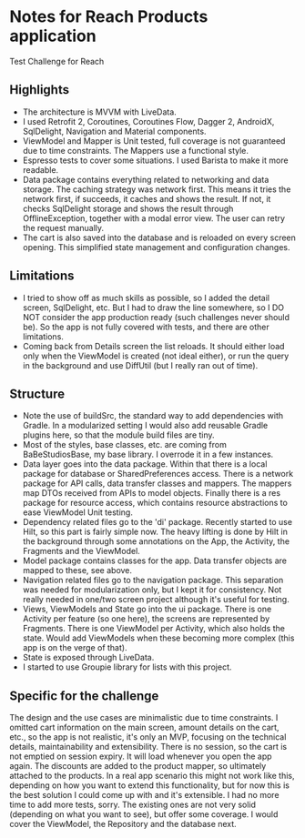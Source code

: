 # Notes for Reach Products application
Test Challenge for Reach

## Highlights

* The architecture is MVVM with LiveData.
* I used Retrofit 2, Coroutines, Coroutines Flow, Dagger 2, AndroidX, SqlDelight, Navigation and 
Material components.
* ViewModel and Mapper is Unit tested, full coverage is not guaranteed due to time constraints.
 The Mappers use a functional style.
* Espresso tests to cover some situations. I used Barista to make it more readable.
* Data package contains everything related to networking and data storage. The caching strategy was
network first. This means it tries the network first, if succeeds, it caches and shows the result.
If not, it checks SqlDelight storage and shows the result through OfflineException, together with a 
modal error view. The user can retry the request manually. 
* The cart is also saved into the database and is reloaded on every screen opening. This simplified 
state management and configuration changes.

## Limitations

* I tried to show off as much skills as possible, so I added the detail screen, SqlDelight, etc. But
 I had to draw the line somewhere, so I DO NOT consider the app production ready (such challenges
 never should be). So the app is not fully covered with tests, and there are other limitations.
* Coming back from Details screen the list reloads. It should either load only when the ViewModel
is created (not ideal either), or run the query in the background and use DiffUtil (but I really ran
 out of time).

## Structure

* Note the use of buildSrc, the standard way to add dependencies with Gradle. In a modularized
setting I would also add reusable Gradle plugins here, so that the module build files are tiny.
* Most of the styles, base classes, etc. are coming from BaBeStudiosBase, my base library. I
overrode it in a few instances.
* Data layer goes into the data package. Within that there is a local package for database or 
SharedPreferences access. There is a network package for API calls, data transfer classes and 
mappers. The mappers map DTOs received from APIs to model objects. Finally there is a res package 
for resource access, which contains resource abstractions to ease ViewModel Unit testing.
* Dependency related files go to the 'di' package. Recently started to use Hilt, so this part is
fairly simple now. The heavy lifting is done by Hilt in the background through some annotations on
the App, the Activity, the Fragments and the ViewModel.
* Model package contains classes for the app. Data transfer objects are mapped to these, see above.
* Navigation related files go to the navigation package. This separation was needed for
modularization only, but I kept it for consistency. Not really needed in one/two screen project
although it's useful for testing.
* Views, ViewModels and State go into the ui package. There is one Activity per feature (so one
here), the screens are represented by Fragments. There is one ViewModel per Activity, which also
holds the state. Would add ViewModels when these becoming more complex (this app is on the verge of 
that).
* State is exposed through LiveData.
* I started to use Groupie library for lists with this project.

## Specific for the challenge

The design and the use cases are minimalistic due to time constraints. I omitted cart information on
the main screen, amount details on the cart, etc., so the app is not realistic, it's only an MVP,
focusing on the technical details, maintainability and extensibility.
There is no session, so the cart is not emptied on session expiry. It will load whenever you open
the app again.
The discounts are added to the product mapper, so ultimately attached to the products. In a real app
scenario this might not work like this, depending on how you want to extend this functionality, but
for now this is the best solution I could come up with and it's extensible.
I had no more time to add more tests, sorry. The existing ones are not very solid (depending on what
you want to see), but offer some coverage. I would cover the ViewModel, the Repository and the 
database next.
